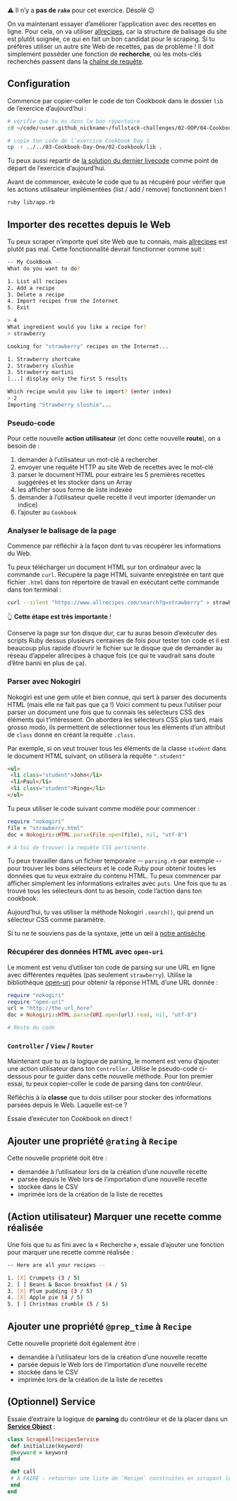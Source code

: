⚠️ Il n’y a **pas de `rake`** pour cet exercice. Désolé 😉

On va maintenant essayer d’améliorer l’application avec des recettes en ligne. Pour cela, on va utiliser [allrecipes](https://www.allrecipes.com), car la structure de balisage du site est plutôt soignée, ce qui en fait un bon candidat pour le scraping. Si tu préfères utiliser un autre site Web de recettes, pas de problème ! Il doit simplement posséder une fonction de **recherche**, où les mots-clés recherchés passent dans la [chaîne de requête](https://en.wikipedia.org/wiki/Query_string).

## Configuration

Commence par copier-coller le code de ton Cookbook dans le dossier `lib` de l’exercice d’aujourd’hui :

```bash
# vérifie que tu es dans le bon répertoire
cd ~/code/<user.github_nickname>/fullstack-challenges/02-OOP/04-Cookbook-Day-Two/01-Cookbook-Advanced

# copie ton code de l’exercice Cookbook Day 1
cp -r ../../03-Cookbook-Day-One/02-Cookbook/lib .
```

Tu peux aussi repartir de [la solution du dernier livecode](https://kitt.lewagon.com/camps/<user.batch_slug>/challenges?feature=livecode&amp;path=02-OOP%2F03-Cookbook-Day-One&feature=livecode) comme point de départ de l’exercice d’aujourd’hui.

Avant de commencer, exécute le code que tu as récupéré pour vérifier que les actions utilisateur implémentées (list / add / remove) fonctionnent bien !

```bash
ruby lib/app.rb
```

## Importer des recettes depuis le Web

Tu peux scraper n’importe quel site Web que tu connais, mais [allrecipes](https://www.allrecipes.com) est plutôt pas mal. Cette fonctionnalité devrait fonctionner comme suit :

```bash
-- My CookBook --
What do you want to do?

1. List all recipes
2. Add a recipe
3. Delete a recipe
4. Import recipes from the Internet
5. Exit

> 4
What ingredient would you like a recipe for?
> strawberry

Looking for "strawberry" recipes on the Internet...

1. Strawberry shortcake
2. Strawberry slushie
3. Strawberry martini
[...] display only the first 5 results

Which recipe would you like to import? (enter index)
> 2
Importing "Strawberry slushie"...
```

### Pseudo-code

Pour cette nouvelle **action utilisateur** (et donc cette nouvelle **route**), on a besoin de :

1.  demander à l’utilisateur un mot-clé à rechercher
2.  envoyer une requête HTTP au site Web de recettes avec le mot-clé
3.  parser le document HTML pour extraire les 5 premières recettes suggérées et les stocker dans un Array
4.  les afficher sous forme de liste indexée
5.  demander à l’utilisateur quelle recette il veut importer (demander un indice)
6.  l’ajouter au `Cookbook`

### Analyser le balisage de la page

Commence par réfléchir à la façon dont tu vas récupérer les informations du Web.

Tu peux télécharger un document HTML sur ton ordinateur avec la commande `curl`. Récupère la page HTML suivante enregistrée en tant que fichier `.html` dans ton répertoire de travail en exécutant cette commande dans ton terminal :

```bash
curl --silent "https://www.allrecipes.com/search?q=strawberry" > strawberry.html
```

👆 **Cette étape est très importante** !

Conserve la page sur ton disque dur, car tu auras besoin d’exécuter des scripts Ruby dessus plusieurs centaines de fois pour tester ton code et il est beaucoup plus rapide d’ouvrir le fichier sur le disque que de demander au réseau d’appeler allrecipes à chaque fois (ce qui te vaudrait sans doute d’être banni en plus de ça).

### Parser avec Nokogiri

Nokogiri est une gem utile et bien connue, qui sert à parser des documents HTML (mais elle ne fait pas que ça !) Voici comment tu peux l’utiliser pour parser un document une fois que tu connais les sélecteurs CSS des éléments qui t’intéressent. On abordera les sélecteurs CSS plus tard, mais grosso modo, ils permettent de sélectionner tous les éléments d’un attribut de `class` donné en créant la requête `.class`.

Par exemple, si on veut trouver tous les éléments de la classe `student` dans le document HTML suivant, on utilisera la requête `".student"`

```html
<ul>
 <li class="student">John</li>
 <li>Paul</li>
 <li class="student">Ringo</li>
</ul>
```

Tu peux utiliser le code suivant comme modèle pour commencer :

```ruby
require "nokogiri"
file = "strawberry.html"
doc = Nokogiri::HTML.parse(File.open(file), nil, "utf-8")

# À toi de trouver la requête CSS pertinente.
```

Tu peux travailler dans un fichier temporaire -- `parsing.rb` par exemple -- pour trouver les bons sélecteurs et le code Ruby pour obtenir toutes les données que tu veux extraire du contenu HTML. Tu peux commencer par afficher simplement les informations extraites avec `puts`. Une fois que tu as trouvé tous les sélecteurs dont tu as besoin, code l’action dans ton cookbook.

Aujourd’hui, tu vas utiliser la méthode Nokogiri `.search()`, qui prend un sélecteur CSS comme paramètre.

Si tu ne te souviens pas de la syntaxe, jette un œil à [notre antisèche](https://kitt.lewagon.com/knowledge/cheatsheets/nokogiri).

### Récupérer des données HTML avec `open-uri`

Le moment est venu d’utiliser ton code de parsing sur une URL en ligne avec différentes requêtes (pas seulement `strawberry`). Utilise la bibliothèque [open-uri](https://ruby-doc.org/core/stdlibs/open-uri/OpenURI.html) pour obtenir la réponse HTML d’une URL donnée :

```ruby
require "nokogiri"
require "open-uri"
url = "http://the_url_here"
doc = Nokogiri::HTML.parse(URI.open(url).read, nil, "utf-8")

# Reste du code
```

### `Controller` / `View` / `Router`

Maintenant que tu as la logique de parsing, le moment est venu d’ajouter une action utilisateur dans ton `Controller`. Utilise le pseudo-code ci-dessous pour te guider dans cette nouvelle méthode. Pour ton premier essai, tu peux copier-coller le code de parsing dans ton contrôleur.

Réfléchis à la **classe** que tu dois utiliser pour stocker des informations parsées depuis le Web. Laquelle est-ce ?

Essaie d’exécuter ton Cookbook en direct !

## Ajouter une propriété `@rating` à `Recipe`

Cette nouvelle propriété doit être :
- demandée à l’utilisateur lors de la création d’une nouvelle recette
- parsée depuis le Web lors de l’importation d’une nouvelle recette
- stockée dans le CSV
- imprimée lors de la création de la liste de recettes

## (Action utilisateur) Marquer une recette comme réalisée

Une fois que tu as fini avec la « Recherche », essaie d’ajouter une fonction pour marquer une recette comme réalisée :

```bash
-- Here are all your recipes --

1. [X] Crumpets (3 / 5)
2. [ ] Beans & Bacon breakfast (4 / 5)
3. [X] Plum pudding (3 / 5)
4. [X] Apple pie (4 / 5)
5. [ ] Christmas crumble (5 / 5)
```

## Ajouter une propriété `@prep_time` à `Recipe`

Cette nouvelle propriété doit également être :
- demandée à l’utilisateur lors de la création d’une nouvelle recette
- parsée depuis le Web lors de l’importation d’une nouvelle recette
- stockée dans le CSV
- imprimée lors de la création de la liste de recettes

## (Optionnel) Service

Essaie d’extraire la logique de **parsing** du contrôleur et de la placer dans un [**Service Object**](https://www.toptal.com/ruby-on-rails/rails-service-objects-tutorial) :

```ruby
class ScrapeAllrecipesService
 def initialize(keyword)
 @keyword = keyword
 end

 def call
 # À FAIRE : retourner une liste de `Recipe` construites en scrapant le Web.
 end
end
```
